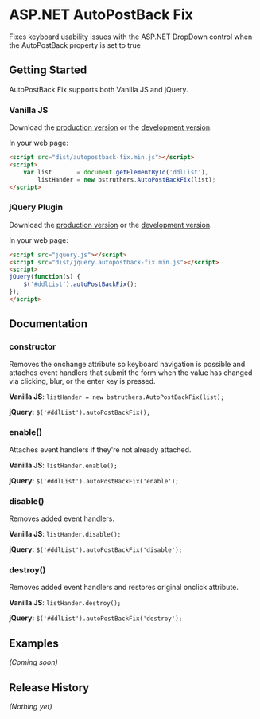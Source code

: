 # ASP.NET AutoPostBack Fix

Fixes keyboard usability issues with the ASP.NET DropDown control when the AutoPostBack property is set to true

## Getting Started

AutoPostBack Fix supports both Vanilla JS and jQuery.

### Vanilla JS
Download the [production version][vanilla-min] or the [development version][vanilla-max].

[vanilla-min]: https://raw.github.com/bstruthers/AutoPostBack-Fix/master/dist/autopostback-fix.min.js
[vanilla-max]: https://raw.github.com/bstruthers/AutoPostBack-Fix/master/dist/autopostback-fix.js

In your web page:

```html
<script src="dist/autopostback-fix.min.js"></script>
<script>
    var list       = document.getElementById('ddlList'),
        listHander = new bstruthers.AutoPostBackFix(list);
</script>
```

### jQuery Plugin
Download the [production version][jquery-min] or the [development version][jquery-max].

[jquery-min]: https://raw.github.com/bstruthers/AutoPostBack-Fix/master/dist/jquery.autopostback-fix.min.js
[jquery-max]: https://raw.github.com/bstruthers/AutoPostBack-Fix/master/dist/jquery.autopostback-fix.js

In your web page:

```html
<script src="jquery.js"></script>
<script src="dist/jquery.autopostback-fix.min.js"></script>
<script>
jQuery(function($) {
    $('#ddlList').autoPostBackFix();
});
</script>
```

## Documentation

### constructor

Removes the onchange attribute so keyboard navigation is possible and attaches event handlers that submit the form when the value has changed via clicking, blur, or the enter key is pressed.

__Vanilla JS__: ```listHander = new bstruthers.AutoPostBackFix(list);```

__jQuery:__ ```$('#ddlList').autoPostBackFix();```

### enable()

Attaches event handlers if they're not already attached.

__Vanilla JS__: ```listHander.enable();```

__jQuery:__ ```$('#ddlList').autoPostBackFix('enable');```

### disable()

Removes added event handlers.

__Vanilla JS__: ```listHander.disable();```

__jQuery:__ ```$('#ddlList').autoPostBackFix('disable');```

### destroy()

Removes added event handlers and restores original onclick attribute.

__Vanilla JS__: ```listHander.destroy();```

__jQuery:__ ```$('#ddlList').autoPostBackFix('destroy');```

## Examples
_(Coming soon)_

## Release History
_(Nothing yet)_
